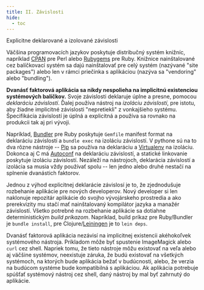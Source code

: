 ```yaml
---
title: II. Závislosti
hide:
  - toc
---
```

Explicitne deklarované a izolované závislosti

Väčšina programovacích jazykov poskytuje distribučný systém knižníc, napríklad [CPAN](http://www.cpan.org/) pre Perl alebo [Rubygems](http://rubygems.org/) pre Ruby.  Knižnice nainštalované cez balíčkovací systém sa dajú nainštalovať pre celý systém (nazývané "site packages") alebo len v rámci priečinka s aplikáciou (nazýva sa "vendoring" alebo "bundling").

**Dvanásť faktorová aplikácia sa nikdy nespolieha na implicitnú existenciou systémových balíčkov.**  Svoje závislosti deklaruje úplne a presne, pomocou *deklaráciu závislostí*. Ďalej používa nástroj na *izoláciu závislostí*, pre istotu, aby žiadne implicitné závislosti "nepretiekli" z vonkajšieho systému. Špecifikácia závislostí je úplná a explicitná a používa sa rovnako na produkcii tak aj pri vývoji.

Napríklad, [Bundler](https://bundler.io/) pre Ruby poskytuje `Gemfile` manifest format na deklaráciu závislostí a `bundle exec` na izoláciu závislostí.  V pythone sú na to dva rôzne nástroje -- [Pip](http://www.pip-installer.org/en/latest/) sa používa na deklaráciu a [Virtualenv](http://www.virtualenv.org/en/latest/) na izoláciu.  Dokonca aj C má [Autoconf](http://www.gnu.org/s/autoconf/) na deklaráciu závislostí, a statické linkovanie poskytuje izoláciu závislostí.  Nezáleží na nástrojoch, deklarácia závislostí a izolácia sa musia vždy používať spolu -- len jedno alebo druhé nestačí na splnenie dvanástich faktorov.

Jednou z výhod explicitnej deklarácie závislosí je to, že zjednodušuje rozbehanie aplikácie pre nových developerov.  Nový developer si len naklonuje repozitár aplikácie do svojho vývojárskeho prostredia a ako prerekvizity mu stačí mať nainštalovaný kompilátor jazyka a manažér závislostí.  Všetko potrebné na rozbehanie aplikácie sa dotiahne deterministickým *build príkazom*.  Napríklad, build príkaz pre Ruby/Bundler je `bundle install`, pre Clojure/[Leiningen](https://github.com/technomancy/leiningen#readme) je to `lein deps`.

Dvanásť faktorová aplikácia nezávisí na implicitnej existencii akéhokoľvek systémového nástroja. Príkladom môže byť spustenie  ImageMagick alebo `curl` cez shell.  Napriek tomu, že tieto nástroje môžu existovať na veľa alebo aj väčšine systémov, neexistuje záruka, že budú existovať na všetkých systémoch, na ktorých bude aplikácia bežať v budúcnosti, alebo, že verzia na budúcom systéme bude kompatibilná s aplikáciou.  Ak aplikácia potrebuje spúšťať systémový nástroj cez shell, daný nástroj by mal byť zahrnutý do aplikácie.
